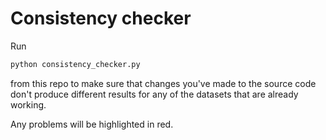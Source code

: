# Consistency checker

Run
```bash
python consistency_checker.py
```

from this repo to make sure that changes you've made to the source code don't produce
different results for any of the datasets that are already working.

Any problems will be highlighted in red.
